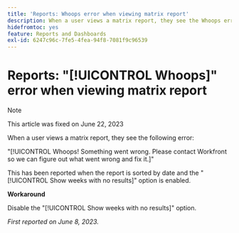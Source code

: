 ```yaml
---
title: 'Reports: Whoops error when viewing matrix report'
description: When a user views a matrix report, they see the Whoops error.
hidefromtoc: yes
feature: Reports and Dashboards
exl-id: 6247c96c-7fe5-4fea-94f8-7081f9c96539
---
```

# Reports: "[!UICONTROL Whoops]" error when viewing matrix report

>[!NOTE]
>
> This article was fixed on June 22, 2023

When a user views a matrix report, they see the following error:

"[!UICONTROL Whoops! Something went wrong. Please contact Workfront so we can figure out what went wrong and fix it.]"

This has been reported when the report is sorted by date and the "[!UICONTROL Show weeks with no results]" option is enabled.

**Workaround**

Disable the "[!UICONTROL Show weeks with no results]" option.

_First reported on June 8, 2023._
